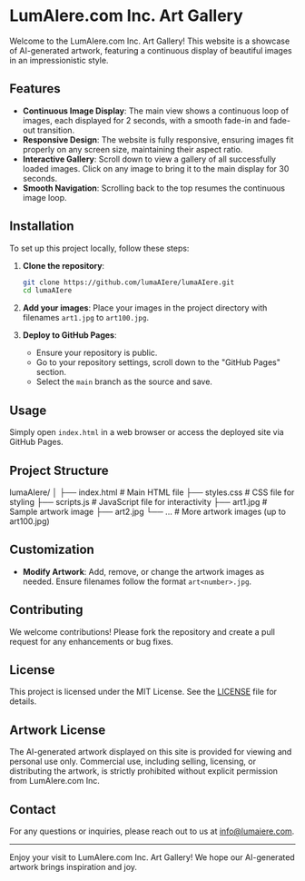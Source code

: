 # LumAIere.com Inc. Art Gallery

Welcome to the LumAIere.com Inc. Art Gallery! This website is a showcase of AI-generated artwork, featuring a continuous display of beautiful images in an impressionistic style.

## Features

- **Continuous Image Display**: The main view shows a continuous loop of images, each displayed for 2 seconds, with a smooth fade-in and fade-out transition.
- **Responsive Design**: The website is fully responsive, ensuring images fit properly on any screen size, maintaining their aspect ratio.
- **Interactive Gallery**: Scroll down to view a gallery of all successfully loaded images. Click on any image to bring it to the main display for 30 seconds.
- **Smooth Navigation**: Scrolling back to the top resumes the continuous image loop.

## Installation

To set up this project locally, follow these steps:

1. **Clone the repository**:
    ```sh
    git clone https://github.com/lumaAIere/lumaAIere.git
    cd lumaAIere
    ```

2. **Add your images**: Place your images in the project directory with filenames `art1.jpg` to `art100.jpg`.

3. **Deploy to GitHub Pages**:
    - Ensure your repository is public.
    - Go to your repository settings, scroll down to the "GitHub Pages" section.
    - Select the `main` branch as the source and save.

## Usage

Simply open `index.html` in a web browser or access the deployed site via GitHub Pages.

## Project Structure

lumaAIere/
│
├── index.html # Main HTML file
├── styles.css # CSS file for styling
├── scripts.js # JavaScript file for interactivity
├── art1.jpg # Sample artwork image
├── art2.jpg
└── ... # More artwork images (up to art100.jpg)

## Customization

- **Modify Artwork**: Add, remove, or change the artwork images as needed. Ensure filenames follow the format `art<number>.jpg`.

## Contributing

We welcome contributions! Please fork the repository and create a pull request for any enhancements or bug fixes.

## License

This project is licensed under the MIT License. See the [LICENSE](LICENSE) file for details.

## Artwork License

The AI-generated artwork displayed on this site is provided for viewing and personal use only. Commercial use, including selling, licensing, or distributing the artwork, is strictly prohibited without explicit permission from LumAIere.com Inc.

## Contact

For any questions or inquiries, please reach out to us at [info@lumaiere.com](mailto:info@lumaiere.com).

---

Enjoy your visit to LumAIere.com Inc. Art Gallery! We hope our AI-generated artwork brings inspiration and joy.
